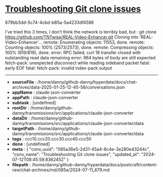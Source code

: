 # [Troubleshooting Git clone issues](https://claude.ai/chat/085a36e5-2d31-45a4-8c4e-3e280e43244c)

679bb3dd-5c74-4cbd-b85a-5a4233df4586

I've tried this 3 times, I don't think the network is terribly bad, but :
git clone https://github.com/TNTwise/REAL-Video-Enhancer.git
Cloning into 'REAL-Video-Enhancer'...
remote: Enumerating objects: 11553, done.
remote: Counting objects: 100% (2573/2573), done.
remote: Compressing objects: 100% (819/819), done.
error: RPC failed; curl 18 transfer closed with outstanding read data remaining
error: 984 bytes of body are still expected
fetch-pack: unexpected disconnect while reading sideband packet
fatal: early EOF
fatal: fetch-pack: invalid index-pack output

---

* **sourceFile** : /home/danny/github-danny/hyperdata/docs/chat-archives/data-2025-01-25-12-45-58/conversations.json
* **appName** : claude-json-converter
* **appPath** : claude-json-converter
* **subtask** : [undefined]
* **rootDir** : /home/danny/github-danny/transmissions/src/applications/claude-json-converter
* **dataDir** : /home/danny/github-danny/transmissions/src/applications/claude-json-converter/data
* **targetPath** : /home/danny/github-danny/transmissions/src/applications/claude-json-converter/data
* **tags** : ccc10.ccc20.ccc30.ccc40.ccc50
* **done** : [undefined]
* **meta** : {
  "conv_uuid": "085a36e5-2d31-45a4-8c4e-3e280e43244c",
  "conv_name": "Troubleshooting Git clone issues",
  "updated_at": "2024-07-12T08:45:59.836245Z"
}
* **filepath** : /home/danny/github-danny/hyperdata/docs/postcraft/content-raw/chat-archives/md/085a/2024-07-11_679.md